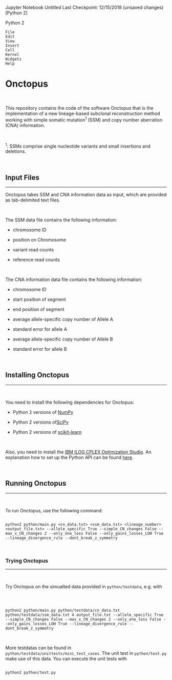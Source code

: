 
Jupyter Notebook
Untitled Last Checkpoint: 12/15/2018 (unsaved changes) [Python 2]

Python 2

    File
    Edit
    View
    Insert
    Cell
    Kernel
    Widgets
    Help

# Onctopus

​

This repository contains the code of the software Onctopus that is the implementation of a new lineage-based subclonal reconstruction method working with simple somatic mutation<sup>1</sup> (SSM) and copy number aberration (CNA) information.

​

<sup>1</sup>: SSMs comprise single nucleotide variants and small insertions and deletions.

​

## Input Files

---

Onctopus takes SSM and CNA information data as input, which are provided as tab-delimited text files.

​

The SSM data file contains the following information:

- chromosome ID

- position on Chromosome

- variant read counts

- reference read counts

​

The CNA information data file contains the following information:

- chromosome ID

- start position of segment

- end position of segment

- average allele-specific copy number of Allele A

- standard error for allele A

- average allele-specific copy number of Allele B

- standard error for allele B

​

## Installing Onctopus

---

​

You need to install the following dependencies for Onctopus:

* Python 2 versions of [NumPy](http://www.numpy.org/)

* Python 2 versions of[SciPy](https://www.scipy.org/)

* Python 2 versions of [scikit-learn](https://scikit-learn.org)

​

Also, you need to install the [IBM ILOG CPLEX Optimization Studio](https://www.ibm.com/products/ilog-cplex-optimization-studio?mhq=cplex&mhsrc=ibmsearch_a). An explanation how to set up the Python API can be found [here](https://www.ibm.com/support/knowledgecenter/SSSA5P_12.7.1/ilog.odms.cplex.help/CPLEX/GettingStarted/topics/set_up/Python_setup.html).

​

## Running Onctopus

---

​

To run Onctopus, use the following command:

```

python2 python/main.py <cn_data.txt> <ssm_data.txt> <lineage_number> <output_file.txt> --allele_specific True --simple_CN_changes False --max_x_CN_changes 2 --only_one_loss False --only_gains_losses_LOH True --lineage_divergence_rule --dont_break_z_symmetry

```

​

### Trying Onctopus

---

​

Try Onctopus on the simualted data provided in `python/testdata`, e.g. with

​

```

python2 python/main.py python/testdata/cn_data.txt python/testdata/ssm_data.txt 4 output_file.txt --allele_specific True --simple_CN_changes False --max_x_CN_changes 2 --only_one_loss False --only_gains_losses_LOH True --lineage_divergence_rule --dont_break_z_symmetry

```

​

More testdatas can be found in `python/testdata/unittests/mini_test_cases`. The unit test in `python/test.py` make use of this data. You can execute the unit tests with 

```

python2 python/test.py

```

​

​

